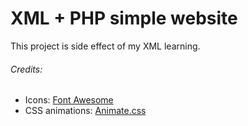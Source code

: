 # XML + PHP simple website
This project is side effect of my XML learning.

###### Credits:
* Icons: [Font Awesome](http://fontawesome.io/)
* CSS animations: [Animate.css](https://daneden.github.io/animate.css/)
